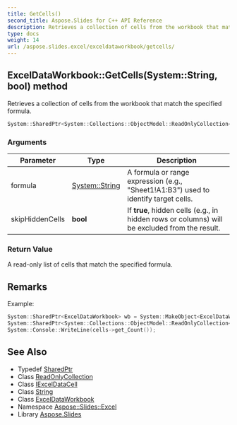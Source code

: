 ```yaml
---
title: GetCells()
second_title: Aspose.Slides for C++ API Reference
description: Retrieves a collection of cells from the workbook that match the specified formula.
type: docs
weight: 14
url: /aspose.slides.excel/exceldataworkbook/getcells/
---
```

## ExcelDataWorkbook::GetCells(System::String, bool) method


Retrieves a collection of cells from the workbook that match the specified formula.

```cpp
System::SharedPtr<System::Collections::ObjectModel::ReadOnlyCollection<System::SharedPtr<IExcelDataCell>>> Aspose::Slides::Excel::ExcelDataWorkbook::GetCells(System::String formula, bool skipHiddenCells) override
```


### Arguments

| Parameter | Type | Description |
| --- | --- | --- |
| formula | [System::String](../../../system/string/) | A formula or range expression (e.g., \"Sheet1!A1:B3\") used to identify target cells. |
| skipHiddenCells | **bool** | If **true**, hidden cells (e.g., in hidden rows or columns) will be excluded from the result. |

### Return Value

A read-only list of cells that match the specified formula.
## Remarks



Example: 
```cpp
System::SharedPtr<ExcelDataWorkbook> wb = System::MakeObject<ExcelDataWorkbook>(testFile);
System::SharedPtr<System::Collections::ObjectModel::ReadOnlyCollection<System::SharedPtr<IExcelDataCell>>> cells = wb->GetCells(u"Sheet1!A2:A6", false);
System::Console::WriteLine(cells->get_Count());
```

## See Also

* Typedef [SharedPtr](../../../system/sharedptr/)
* Class [ReadOnlyCollection](../../../system.collections.objectmodel/readonlycollection/)
* Class [IExcelDataCell](../../iexceldatacell/)
* Class [String](../../../system/string/)
* Class [ExcelDataWorkbook](../)
* Namespace [Aspose::Slides::Excel](../../)
* Library [Aspose.Slides](../../../)